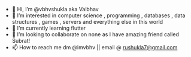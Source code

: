 - 👋 Hi, I’m @vbhvshukla aka Vaibhav 
- 👀 I’m interested in computer science , programming , databases , data structures , games , servers and everything else in this world
- 🌱 I’m currently learning flutter
- 💞️ I’m looking to collaborate on none as I have amazing friend called Subrat!
- 📫 How to reach me dm @imvbhv || email @ rushukla7@gmail.com

<!---
vbhvshukla/vbhvshukla is a ✨ special ✨ repository because its `README.md` (this file) appears on your GitHub profile.
You can click the Preview link to take a look at your changes.
--->
